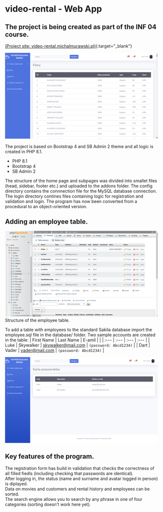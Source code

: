 # video-rental - Web App
## The project is being created as part of the INF 04 course.
[(Project site: video-rental.michalmurawski.pl)](https://video-rental.michalmurawski.pl/?target=_blank){:target="_blank"}

![video-rental - web app](./screenshots/video-rental.png)

The project is based on Bootstrap 4 and SB Admin 2 theme and all logic is created in PHP 8.1.

- PHP 8.1
- Bootstrap 4
- SB Admin 2

The structure of the home page and subpages was divided into smallet files (head, sidebar, footer etc.) and uploaded to the addons folder.
The config directory contains the connnection file for the MySQL database connection.
The login directory contines files containing logic for registration and validation and login.
The program has now been converted from a procedural to an object-oriented version.

## Adding an employee table.
![video-rental_employee - web app](./screenshots/video-rental_employee-structure.png)
Structure of the employee table.

To add a table with employees to the standard Sakila database import the employee.sql file in the database/ folder. Two sample accounts are created in the table:
| First Name | Last Name | E-amil             |                        |
| :---       | :---      | :---               | :---                   |
| Luke       | Skywalker | skywalker@mail.com | `(password: Abcd1234)` |
| Dart       | Vader     | vader@mail.com     | `(password: Abcd1234)` |

![video-rental_employee - web app](./screenshots/video-rental_employee.png)

## Key features of the program.
The registration form has build in validation that checks the correctness of all filled fiedls (including checking that passwords are identical).<br>
After logging in, the status (name and surname and avatar logged in person) is diplayed.<br>
Data on movies and customers and rental history and employees can be sorted.<br>
The search engine allows you to search by any phrase in one of four categories (sorting doesn't work here yet).
